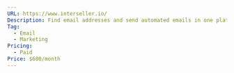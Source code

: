 ```yaml
---
URL: https://www.interseller.io/
Description: Find email addresses and send automated emails in one platform
Tag:
  - Email
  - Marketing
Pricing:
  - Paid
Price: $600/month
---
```

